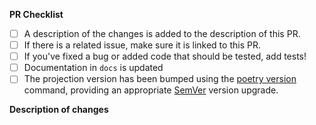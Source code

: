 **PR Checklist**

- [ ] A description of the changes is added to the description of this PR.
- [ ] If there is a related issue, make sure it is linked to this PR.
- [ ] If you've fixed a bug or added code that should be tested, add tests!
- [ ] Documentation in `docs` is updated
- [ ] The projection version has been bumped using the [poetry version](https://python-poetry.org/docs/cli/#version) command, providing an appropriate [SemVer](https://semver.org/) version upgrade.

**Description of changes**

<!-- Please state what you've changed and how it might affect the user. -->
